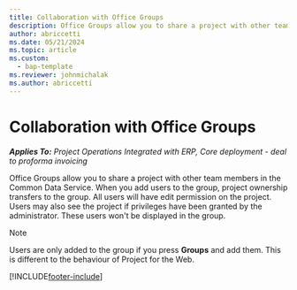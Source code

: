 ```yaml
---
title: Collaboration with Office Groups
description: Office Groups allow you to share a project with other team members within Common Data Service.
author: abriccetti
ms.date: 05/21/2024
ms.topic: article
ms.custom: 
  - bap-template
ms.reviewer: johnmichalak
ms.author: abriccetti
---
```


# Collaboration with Office Groups

_**Applies To:** Project Operations Integrated with ERP, Core deployment - deal to proforma invoicing_



Office Groups allow you to share a project with other team members in the Common Data Service. When you add users to the group, project ownership transfers to the group. All users will have edit permission on the project. Users may also see the project if privileges have been granted by the administrator. These users won't be displayed in the group.

> [!NOTE] 
> Users are only added to the group if you press **Groups** and add them. This is different to the behaviour of Project for the Web. 



[!INCLUDE[footer-include](../includes/footer-banner.md)]
